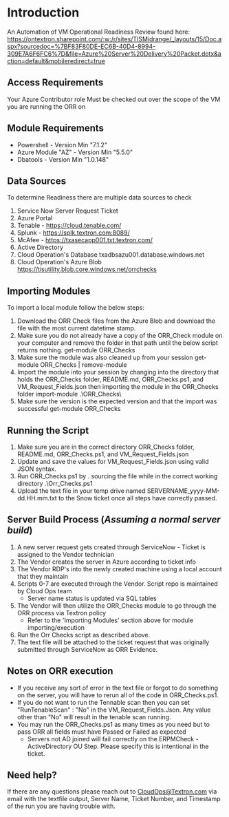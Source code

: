 # Introduction 
An Automation of VM Operational Readiness Review found here:
    https://ontextron.sharepoint.com/:w:/r/sites/TISMidrange/_layouts/15/Doc.aspx?sourcedoc=%7BF83F80DE-EC6B-40D4-8994-309E7A6F6FC6%7D&file=Azure%20Server%20Delivery%20Packet.dotx&action=default&mobileredirect=true

## Access Requirements
Your Azure Contributor role Must be checked out over the scope of the VM you are running the ORR on

## Module Requirements
* Powershell - Version Min "7.1.2"
* Azure Module "AZ" - Version Min "5.5.0"
* Dbatools - Version Min "1.0.148"

## Data Sources
To determine Readiness there are multiple data sources to check 
1.	Service Now Server Request Ticket
2.  Azure Portal
3.	Tenable - https://cloud.tenable.com/ 
4.	Splunk - https://splk.textron.com:8089/
5.	McAfee - https://txasecapp001.txt.textron.com/
6.  Active Directory
7.  Cloud Operation's Database txadbsazu001.database.windows.net
8.  Cloud Operation's Azure Blob https://tisutility.blob.core.windows.net/orrchecks 

## Importing Modules
To import a local module follow the below steps: 
1. Download the ORR Check files from the Azure Blob and download the file with the most current datetime stamp.
2. Make sure you do not already have a copy of the ORR_Check module on your computer and remove the folder in that path until the below script returns nothing. 
    get-module ORR_Checks
3. Make sure the module was also cleaned up from your session
    get-module ORR_Checks | remove-module
4. Import the module into your session by changing into the directory that holds the ORR_Checks folder, README.md, ORR_Checks.ps1, and VM_Request_Fields.json then importing the module in the ORR_Checks folder
    import-module .\ORR_Checks\
5. Make sure the version is the expected version and that the import was successful
    get-module ORR_Checks

## Running the Script
1. Make sure you are in the correct directory ORR_Checks folder, README.md, ORR_Checks.ps1, and VM_Request_Fields.json
2. Update and save the values for VM_Request_Fields.json using valid JSON syntax. 
3. Run ORR_Checks.ps1 by . sourcing the file while in the correct working directory
    .\Orr_Checks.ps1
4. Upload the text file in your temp drive named SERVERNAME_yyyy-MM-dd.HH.mm.txt to the Snow ticket once all steps have correctly passed. 

## Server Build Process (*Assuming a normal server build*)
1. A new server request gets created through ServiceNow - Ticket is assigned to the Vendor technician
2. The Vendor creates the server in Azure according to ticket info
3. The Vendor RDP's into the newly created machine using a local account that they maintain
4. Scripts 0-7 are executed through the Vendor. Script repo is maintained by Cloud Ops team
    - Server name status is updated via SQL tables
5. The Vendor will then utilize the ORR_Checks module to go through the ORR process via Textron policy
    - Refer to the 'Importing Modules' section above for module importing/execution
6. Run the Orr Checks script as described above.
7. The text file will be attached to the ticket request that was originally submitted through ServiceNow as ORR Evidence. 

## Notes on ORR execution
* If you receive any sort of error in the text file or forgot to do something on the server, you will have to rerun all of the code in ORR_Checks.ps1.
* If you do not want to run the Tennable scan then you can set "RunTenableScan" : "No" in the VM_Request_Fields.Json. Any value other than "No" will result in the tenable scan running.
* You may run the ORR_Checks.ps1 as many times as you need but to pass ORR all fields must have Passed or Failed as expected 
  - Servers not AD joined will fail correctly on the ERPMCheck - ActiveDirectory OU Step. Please specify this is intentional in the ticket. 

## Need help?
If there are any questions please reach out to CloudOps@Textron.com via email with the textfile output, Server Name, Ticket Number, and Timestamp of the run you are having trouble with. 


